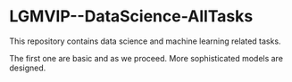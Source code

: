 # LGMVIP--DataScience-AllTasks

This repository contains data science and machine learning related tasks.

The first one are basic and as we proceed. More sophisticated models are designed.
